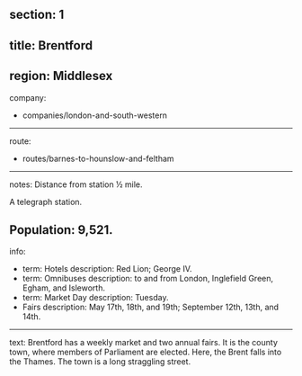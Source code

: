 section: 1
----
title: Brentford
----
region: Middlesex
----
company:
- companies/london-and-south-western
----
route:
- routes/barnes-to-hounslow-and-feltham
----
notes: Distance from station ½ mile.

A telegraph station.

Population: 9,521.
----
info:
- term: Hotels
  description: Red Lion; George IV.
- term: Omnibuses
  description: to and from London, Inglefield Green, Egham, and Isleworth.
- term: Market Day
  description: Tuesday.
- Fairs
  description: May 17th, 18th, and 19th; September 12th, 13th, and 14th.
----
text: Brentford has a weekly market and two annual fairs. It is the county town, where members of Parliament are elected. Here, the Brent falls into the Thames. The town is a long straggling street.
